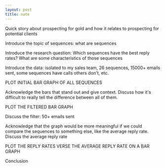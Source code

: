 ```yaml
---
layout: post
title: nate
---
```


Quick story about prospecting for gold and how it relates to prospecting for potential clients

Introduce the topic of sequences: what are sequences

Introduce the research question: Which sequences have the best reply rates? What are some characteristics of those sequences

Introduce the data: isolated to my sales team, 26 sequences, 15000+ emails sent, some sequences have calls others don't, etc.

PLOT INITIAL BAR GRAPH OF ALL SEQUENCES

Acknowledge the bars that stand out and give context. Discuss how it's difficult to really tell the difference between all of them.

PLOT THE FILTERED BAR GRAPH

Discuss the filter: 50+ emails sent

Acknowledge that the graph would be more meaningful if we could compare the sequences to something else, like the average reply rate.
Discuss the average reply rate

PLOT THE REPLY RATES VERSE THE AVERAGE REPLY RATE ON A BAR GRAPH

Conclusion
